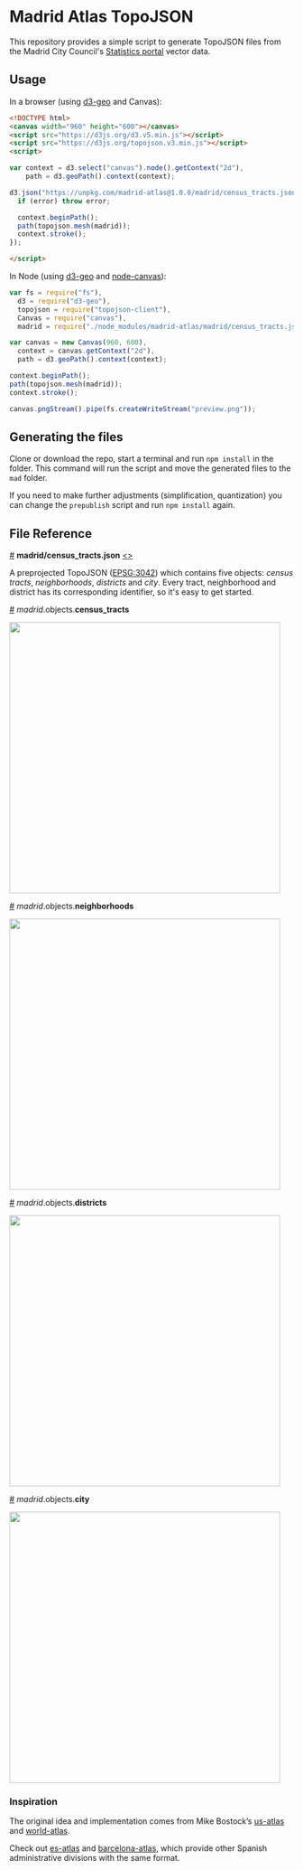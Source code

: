 # Madrid Atlas TopoJSON

This repository provides a simple script to generate TopoJSON files from the Madrid City Council's [Statistics portal](https://www.madrid.es/portales/munimadrid/es/Inicio/El-Ayuntamiento/Estadistica/Areas-de-informacion-estadistica/Territorio-climatologia-y-medio-ambiente/Territorio/Cartografia/?vgnextfmt=default&vgnextoid=aa9309789246c210VgnVCM2000000c205a0aRCRD&vgnextchannel=e59b40ebd232a210VgnVCM1000000b205a0aRCRD) vector data.

## Usage
In a browser (using [d3-geo](https://github.com/d3/d3-geo) and Canvas):

```html
<!DOCTYPE html>
<canvas width="960" height="600"></canvas>
<script src="https://d3js.org/d3.v5.min.js"></script>
<script src="https://d3js.org/topojson.v3.min.js"></script>
<script>

var context = d3.select("canvas").node().getContext("2d"),
    path = d3.geoPath().context(context);

d3.json("https://unpkg.com/madrid-atlas@1.0.0/madrid/census_tracts.json", function(error, madrid) {
  if (error) throw error;

  context.beginPath();
  path(topojson.mesh(madrid));
  context.stroke();
});

</script>

```

In Node (using [d3-geo](https://github.com/d3/d3-geo) and [node-canvas](https://github.com/Automattic/node-canvas)):

```js
var fs = require("fs"),
  d3 = require("d3-geo"),
  topojson = require("topojson-client"),
  Canvas = require("canvas"),
  madrid = require("./node_modules/madrid-atlas/madrid/census_tracts.json");

var canvas = new Canvas(960, 600),
  context = canvas.getContext("2d"),
  path = d3.geoPath().context(context);

context.beginPath();
path(topojson.mesh(madrid));
context.stroke();

canvas.pngStream().pipe(fs.createWriteStream("preview.png"));
```
## Generating the files
Clone or download the repo, start a terminal and run `npm install` in the folder. This command will run the script and move the generated files to the `mad` folder.

If you need to make further adjustments (simplification, quantization) you can change the `prepublish` script and run `npm install` again. 

## File Reference
<a href="#madrid/census_tracts.json" name="madrid/census_tracts.json">#</a> <b>madrid/census_tracts.json</b> [<>](https://martingonzalez.net/madrid-tracts.v1.json "Source")

A preprojected TopoJSON ([EPSG:3042](http://spatialreference.org/ref/epsg/3042/)) which contains five objects: *census tracts*, *neighborhoods*, *districts* and *city*. Every tract, neighborhood and district has its corresponding identifier, so it's easy to get started. 

<a href="#madrid/census_tracts.json_census_tracts" name="madrid/census_tracts.json_census_tracts">#</a> *madrid*.objects.<b>census_tracts</b>

<img src="https://cloud.githubusercontent.com/assets/1236790/22272536/f742bd7a-e29a-11e6-8dd8-5f618b82acc5.png" width="480" height="auto">

<a href="#madrid/census_tracts.json_neighborhoods" name="madrid/census_tracts.json_neighborhoods">#</a> *madrid*.objects.<b>neighborhoods</b>

<img src="https://cloud.githubusercontent.com/assets/1236790/22272610/60be5084-e29b-11e6-9cca-dc8ee094d9eb.png" width="480" height="auto">

<a href="#madrid/census_tracts.json_districts" name="madrid/census_tracts.json_districts">#</a> *madrid*.objects.<b>districts</b>

<img src="https://cloud.githubusercontent.com/assets/1236790/22272630/7df7c144-e29b-11e6-9c21-12be27d03035.png" width="480" height="auto">

<a href="#madrid/census_tracts.json_city" name="madrid/census_tracts.json_city">#</a> *madrid*.objects.<b>city</b>

<img src="https://cloud.githubusercontent.com/assets/1236790/22272646/99ba2caa-e29b-11e6-8ec0-d30f176875c7.png" width="480" height="auto">


### Inspiration

The original idea and implementation comes from Mike Bostock’s [us-atlas](https://github.com/topojson/us-atlas) and [world-atlas](https://github.com/topojson/world-atlas).

Check out [es-atlas](https://github.com/martgnz/es-atlas) and [barcelona-atlas](https://github.com/martgnz/barcelona-atlas), which provide other Spanish administrative divisions with the same format.
